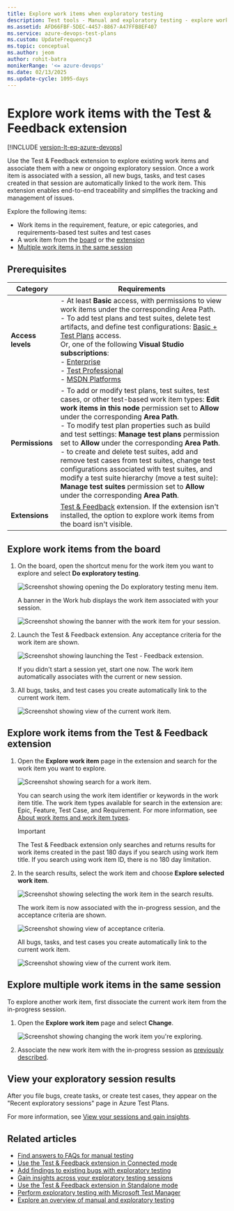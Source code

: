 ```yaml
---
title: Explore work items when exploratory testing
description: Test tools - Manual and exploratory testing - explore work items from the board or by using the Microsoft Test & Feedback extension
ms.assetid: AFD66FBF-5DEC-4457-8867-A47FFB8EF407
ms.service: azure-devops-test-plans
ms.custom: UpdateFrequency3
ms.topic: conceptual
ms.author: jeom
author: rohit-batra 
monikerRange: '<= azure-devops'
ms.date: 02/13/2025
ms.update-cycle: 1095-days
---
```


# Explore work items with the Test & Feedback extension

[!INCLUDE [version-lt-eq-azure-devops](../includes/version-lt-eq-azure-devops.md)]

Use the Test & Feedback extension to explore existing work items and associate them with a new or ongoing exploratory session. Once a work item is associated with a session, all new bugs, tasks, and test cases created in that session are automatically linked to the work item. This extension enables end-to-end traceability and simplifies the tracking and management of issues.

Explore the following items:
- Work items in the requirement, feature, or epic categories, and requirements-based test suites and test cases
- A work item from the [board](#kanban) or the [extension](#extension)
- [Multiple work items in the same session](#multipleitems)

## Prerequisites

| Category | Requirements |
|--------------|-------------|
| **Access levels** | - At least **Basic** access, with permissions to view work items under the corresponding Area Path.<br>- To add test plans and test suites, delete test artifacts, and define test configurations: [Basic + Test Plans](https://marketplace.visualstudio.com/items?itemName=ms.vss-testmanager-web) access.<br>Or, one of the following **Visual Studio subscriptions**:<br> - [Enterprise](https://visualstudio.microsoft.com/vs/enterprise/)<br>- [Test Professional](https://visualstudio.microsoft.com/vs/test-professional/)<br>  - [MSDN Platforms](https://visualstudio.microsoft.com/msdn-platforms/) |
| **Permissions** | - To add or modify test plans, test suites, test cases, or other test-based work item types: **Edit work items in this node** permission set to **Allow** under the corresponding **Area Path**.<br>- To modify test plan properties such as build and test settings: **Manage test plans** permission set to **Allow** under the corresponding **Area Path**.<br>- to create and delete test suites, add and remove test cases from test suites, change test configurations associated with test suites, and modify a test suite hierarchy (move a test suite): **Manage test suites** permission set to **Allow** under the corresponding **Area Path**. |
|**Extensions**| [Test & Feedback](https://marketplace.visualstudio.com/items?itemName=ms.vss-exploratorytesting-web) extension. If the extension isn't installed, the option to explore work items from the board isn't visible.|

<a name="kanban"></a>

## Explore work items from the board

1. On the board, open the shortcut menu for the work item you want to explore and select **Do exploratory testing**.

   ![Screenshot showing opening the Do exploratory testing menu item.](media/explore-workitems-exploratory-testing/explore-workitems-01.png)
   
   A banner in the Work hub displays the work item associated with your session.

   ![Screenshot showing the banner with the work item for your session.](media/explore-workitems-exploratory-testing/explore-workitems-02.png)

2. Launch the Test & Feedback extension. Any acceptance criteria for the work item are shown.

   ![Screenshot showing launching the Test - Feedback extension.](media/explore-workitems-exploratory-testing/explore-workitems-03.png)
 
   If you didn't start a session yet, start one now. The work item automatically associates with the current or new session.

3. All bugs, tasks, and test cases you create automatically link to the current work item.

   ![Screenshot showing view of the current work item.](media/explore-workitems-exploratory-testing/explore-workitems-04.png)

<a name="extension"></a>

## Explore work items from the Test & Feedback extension

1. Open the **Explore work item** page in the extension and search for the work item you want to explore.

   ![Screenshot showing search for a work item.](media/explore-workitems-exploratory-testing/explore-workitems-05.png)

   You can search using the work item identifier or keywords in the work item title. The work item types available for search in the extension are: Epic, Feature, Test Case, and Requirement. For more information, see [About work items and work item types](../boards/work-items/about-work-items.md).

   > [!IMPORTANT]
   > The Test & Feedback extension only searches and returns results for work items created in the past 180 days if you search using work item title. If you search using work item ID, there is no 180 day limitation.
  
2. In the search results, select the work item and choose **Explore selected work item**.

   ![Screenshot showing selecting the work item in the search results.](media/explore-workitems-exploratory-testing/explore-workitems-06.png)
 
   The work item is now associated with the in-progress session, and the acceptance criteria are shown.

   ![Screenshot showing view of acceptance criteria.](media/explore-workitems-exploratory-testing/explore-workitems-07.png)
 
   All bugs, tasks, and test cases you create automatically link to the current work item.

   ![Screenshot showing view of the current work item.](media/explore-workitems-exploratory-testing/explore-workitems-04.png)
 
<a name="multipleitems"></a>

## Explore multiple work items in the same session

To explore another work item, first dissociate the current work item from the in-progress session.

1. Open the **Explore work item** page and select **Change**.

   ![Screenshot showing changing the work item you're exploring.](media/explore-workitems-exploratory-testing/explore-workitems-09.png)

2. Associate the new work item with the in-progress session as [previously described](#extension).

## View your exploratory session results

After you file bugs, create tasks, or create test cases, they appear on the "Recent exploratory sessions" page in Azure Test Plans.

For more information, see [View your sessions and gain insights](insights-exploratory-testing.md).

## Related articles

* [Find answers to FAQs for manual testing](reference-qa.yml#tandfext)
* [Use the Test & Feedback extension in Connected mode](connected-mode-exploratory-testing.md)
* [Add findings to existing bugs with exploratory testing](add-to-bugs-exploratory-testing.md)
* [Gain insights across your exploratory testing sessions](insights-exploratory-testing.md)
* [Use the Test & Feedback extension in Standalone mode](standalone-mode-exploratory-testing.md)
* [Perform exploratory testing with Microsoft Test Manager](/previous-versions/azure/devops/test/mtm/exploratory-testing-using-microsoft-test-manager)
* [Explore an overview of manual and exploratory testing](index.yml)